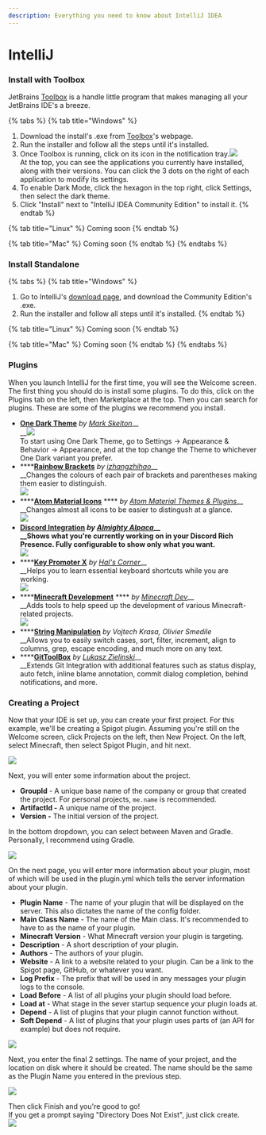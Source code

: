 ```yaml
---
description: Everything you need to know about IntelliJ IDEA
---
```


# IntelliJ

### Install with Toolbox

JetBrains [Toolbox](https://www.jetbrains.com/toolbox-app/) is a handle little program that makes managing all your JetBrains IDE's a breeze.

{% tabs %}
{% tab title="Windows" %}
1. Download the install's .exe from [Toolbox](https://www.jetbrains.com/toolbox-app/)'s webpage.
2. Run the installer and follow all the steps until it's installed.
3. Once Toolbox is running, click on its icon in the notification tray.![](<../.gitbook/assets/image (7).png>)\
   At the top, you can see the applications you currently have installed, along with their versions. You can click the 3 dots on the right of each application to modify its settings.
4. To enable Dark Mode, click the hexagon in the top right, click Settings, then select the dark theme.
5. Click "Install" next to "IntelliJ IDEA Community Edition" to install it.
{% endtab %}

{% tab title="Linux" %}
Coming soon
{% endtab %}

{% tab title="Mac" %}
Coming soon
{% endtab %}
{% endtabs %}

### Install Standalone

{% tabs %}
{% tab title="Windows" %}
1. Go to IntelliJ's [download page](https://www.jetbrains.com/idea/download/#section=windows), and download the Community Edition's .exe.
2. Run the installer and follow all steps until it's installed.
{% endtab %}

{% tab title="Linux" %}
Coming soon
{% endtab %}

{% tab title="Mac" %}
Coming soon
{% endtab %}
{% endtabs %}

### Plugins

When you launch IntelliJ for the first time, you will see the Welcome screen. The first thing you should do is install some plugins. To do this, click on the Plugins tab on the left, then Marketplace at the top. Then you can search for plugins. These are some of the plugins we recommend you install.

* &#x20;[**One Dark Theme**](https://plugins.jetbrains.com/plugin/11938) _by_ [_Mark Skelton_](https://github.com/one-dark/jetbrains-one-dark-theme)__\
  __![](<../.gitbook/assets/image (13).png>)\
  To start using One Dark Theme, go to Settings -> Appearance & Behavior -> Appearance, and at the top change the Theme to whichever One Dark variant you prefer.
* ****[**Rainbow Brackets**](https://plugins.jetbrains.com/plugin/10080) _by_ [_izhangzhihao_](https://github.com/izhangzhihao)__\
  __Changes the colours of each pair of brackets and parentheses making them easier to distinguish.\
  ![](<../.gitbook/assets/image (2).png>)
* ****[**Atom Material Icons**](https://plugins.jetbrains.com/plugin/10044) **** _by_ [_Atom Material Themes & Plugins_](https://plugins.jetbrains.com/organizations/AtomMaterial)__\
  __Changes almost all icons to be easier to distingush at a glance.\
  ![](<../.gitbook/assets/image (8).png>)
* ****[**Discord Integration**](https://plugins.jetbrains.com/plugin/10233) _by_ [_Almighty Alpaca_](https://github.com/Almighty-Alpaca)__\
  __Shows what you're currently working on in your Discord Rich Presence. Fully configurable to show only what you want.\
  ![](<../.gitbook/assets/image (10).png>)****
* ****[**Key Promoter X**](https://plugins.jetbrains.com/plugin/9792) _by_ [_Hal's Corner_](https://plugins.jetbrains.com/organizations/halirutan)__\
  __Helps you to learn essential keyboard shortcuts while you are working.\
  ![](<../.gitbook/assets/image (9).png>)
* ****[**Minecraft Development**](https://plugins.jetbrains.com/plugin/8327) **** _by_ [_Minecraft Dev_](https://plugins.jetbrains.com/organizations/minecraft-dev)__\
  __Adds tools to help speed up the development of various Minecraft-related projects.\
  ![](<../.gitbook/assets/image (12).png>)
* ****[**String Manipulation**](https://plugins.jetbrains.com/plugin/2162) _by Vojtech Krasa, Olivier Smedile_\
  __Allows you to easily switch cases, sort, filter, increment, align to columns, grep, escape encoding, and much more on any text.
* ****[**GitToolBox**](https://plugins.jetbrains.com/plugin/7499) _by_ [_Lukasz Zielinski_](https://github.com/zielu)__\
  __Extends Git Integration with additional features such as status display, auto fetch, inline blame annotation, commit dialog completion, behind notifications, and more.

### Creating a Project

Now that your IDE is set up, you can create your first project. For this example, we'll be creating a Spigot plugin. Assuming you're still on the Welcome screen, click Projects on the left, then New Project. On the left, select Minecraft, then select Spigot Plugin, and hit next.

![](<../.gitbook/assets/image (3).png>)

Next, you will enter some information about the project.

* **GroupId** - A unique base name of the company or group that created the project. For personal projects, `me.name` is recommended.
* **ArtifactId -** A unique name of the project.
* **Version -** The initial version of the project.

In the bottom dropdown, you can select between Maven and Gradle. Personally, I recommend using Gradle.

![](../.gitbook/assets/image.png)

On the next page, you will enter more information about your plugin, most of which will be used in the plugin.yml which tells the server information about your plugin.

* **Plugin Name** - The name of your plugin that will be displayed on the server. This also dictates the name of the config folder.
* **Main Class Name** - The name of the Main class. It's recommended to have to as the name of your plugin.
* **Minecraft Version** - What Minecraft version your plugin is targeting.
* **Description** - A short description of your plugin.
* **Authors** - The authors of your plugin.
* **Website** - A link to a website related to your plugin. Can be a link to the Spigot page, GitHub, or whatever you want.
* **Log Prefix** - The prefix that will be used in any messages your plugin logs to the console.
* **Load Before** - A list of all plugins your plugin should load before.
* **Load at** - What stage in the sever startup sequence your plugin loads at.
* **Depend** - A list of plugins that your plugin cannot function without.
* **Soft Depend** - A list of plugins that your plugin uses parts of (an API for example) but does not require.

![](<../.gitbook/assets/image (1).png>)

Next, you enter the final 2 settings. The name of your project, and the location on disk where it should be created. The name should be the same as the Plugin Name you entered in the previous step.

![](<../.gitbook/assets/image (11).png>)

Then click Finish and you're good to go!\
If you get a prompt saying "Directory Does Not Exist", just click create.\
&#x20;![](<../.gitbook/assets/image (4).png>)

